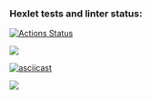 ### Hexlet tests and linter status:
[![Actions Status](https://github.com/Seawis/frontend-project-44/workflows/hexlet-check/badge.svg)](https://github.com/Seawis/frontend-project-44/actions)

<a href="https://codeclimate.com/github/Seawis/frontend-project-44/maintainability"><img src="https://api.codeclimate.com/v1/badges/8de6bf5819b56a57f014/maintainability" /></a>

[![asciicast](https://asciinema.org/a/673549.svg)](https://asciinema.org/a/673549)

<a href="https://asciinema.org/a/673549" target="_blank"><img src="https://asciinema.org/a/673549.svg" /></a>
